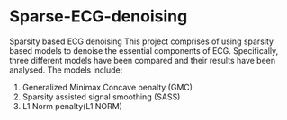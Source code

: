 # Sparse-ECG-denoising
Sparsity based ECG denoising
This project comprises of using sparsity based models to denoise the essential components of ECG.
Specifically, three different models have been compared and their results have been analysed.
The models include:
1) Generalized Minimax Concave penalty (GMC)
2) Sparsity assisted signal smoothing (SASS)
3) L1 Norm penalty(L1 NORM)
